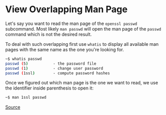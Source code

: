 # View Overlapping Man Page

Let's say you want to read the man page of the `openssl passwd` subcommand. Most likely `man passwd` will open the man page of the `passwd` command which is not the desired result. 

To deal with such overlapping first use `whatis` to display all available man pages with the same name as the one you're looking for.

```bash
~$ whatis passwd
passwd (5)           - the password file
passwd (1)           - change user password
passwd (1ssl)        - compute password hashes
```

Once we figured out which man page is the one we want to read, we use the identifier inside parenthesis to open it:

```bash
~$ man 1ssl passwd
```

[Source](https://www.cyberciti.biz/faq/linux-unix-view-man-pages-from-sections)
